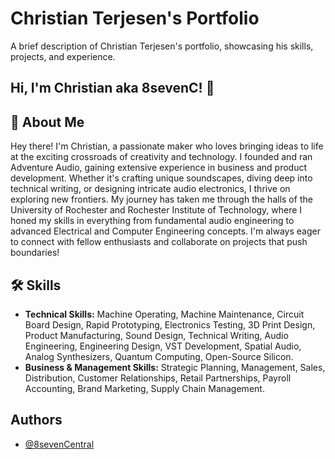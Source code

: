 # Christian Terjesen's Portfolio

A brief description of Christian Terjesen's portfolio, showcasing his skills, projects, and experience.

## Hi, I'm Christian aka 8sevenC! 👋

## 🚀 About Me

Hey there! I'm Christian, a passionate maker who loves bringing ideas to life at the exciting crossroads of creativity and technology. I founded and ran Adventure Audio, gaining extensive experience in business and product development. Whether it's crafting unique soundscapes, diving deep into technical writing, or designing intricate audio electronics, I thrive on exploring new frontiers. My journey has taken me through the halls of the University of Rochester and Rochester Institute of Technology, where I honed my skills in everything from fundamental audio engineering to advanced Electrical and Computer Engineering concepts. I'm always eager to connect with fellow enthusiasts and collaborate on projects that push boundaries!

## 🛠 Skills

*   **Technical Skills:** Machine Operating, Machine Maintenance, Circuit Board Design, Rapid Prototyping, Electronics Testing, 3D Print Design, Product Manufacturing, Sound Design, Technical Writing, Audio Engineering, Engineering Design, VST Development, Spatial Audio, Analog Synthesizers, Quantum Computing, Open-Source Silicon.
*   **Business & Management Skills:** Strategic Planning, Management, Sales, Distribution, Customer Relationships, Retail Partnerships, Payroll Accounting, Brand Marketing, Supply Chain Management.


## Authors

- [@8sevenCentral](https://www.github.com/8sevenCentral)
